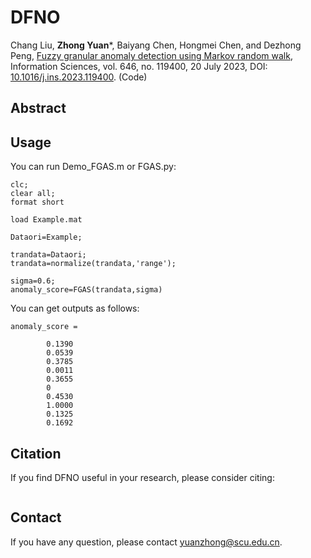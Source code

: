 # DFNO
Chang Liu, **Zhong Yuan***, Baiyang Chen, Hongmei Chen, and Dezhong Peng, 
[Fuzzy granular anomaly detection using Markov random walk](Paper/2023-FGAS.pdf), Information Sciences, vol. 646, no. 119400, 20 July 2023, DOI: [10.1016/j.ins.2023.119400](https://doi.org/10.1016/j.ins.2023.119400). (Code)

## Abstract

## Usage
You can run Demo_FGAS.m or FGAS.py:
```
clc;
clear all;
format short

load Example.mat

Dataori=Example;

trandata=Dataori;
trandata=normalize(trandata,'range');

sigma=0.6;
anomaly_score=FGAS(trandata,sigma)

```
You can get outputs as follows:
```
anomaly_score =

        0.1390
        0.0539
        0.3785
        0.0011
        0.3655
        0
        0.4530
        1.0000
        0.1325
        0.1692
```

## Citation
If you find DFNO useful in your research, please consider citing:
```

```
## Contact
If you have any question, please contact yuanzhong@scu.edu.cn.
